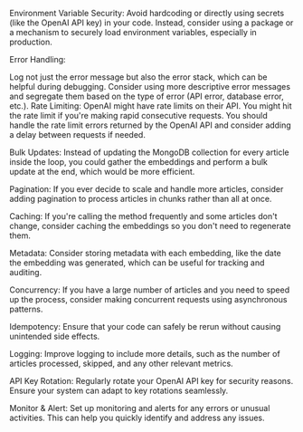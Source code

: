Environment Variable Security: Avoid hardcoding or directly using secrets (like the OpenAI API key) in your code. Instead, consider using a package or a mechanism to securely load environment variables, especially in production.

Error Handling:

Log not just the error message but also the error stack, which can be helpful during debugging.
Consider using more descriptive error messages and segregate them based on the type of error (API error, database error, etc.).
Rate Limiting: OpenAI might have rate limits on their API. You might hit the rate limit if you're making rapid consecutive requests. You should handle the rate limit errors returned by the OpenAI API and consider adding a delay between requests if needed.

Bulk Updates: Instead of updating the MongoDB collection for every article inside the loop, you could gather the embeddings and perform a bulk update at the end, which would be more efficient.

Pagination: If you ever decide to scale and handle more articles, consider adding pagination to process articles in chunks rather than all at once.

Caching: If you're calling the method frequently and some articles don't change, consider caching the embeddings so you don't need to regenerate them.

Metadata: Consider storing metadata with each embedding, like the date the embedding was generated, which can be useful for tracking and auditing.

Concurrency: If you have a large number of articles and you need to speed up the process, consider making concurrent requests using asynchronous patterns.

Idempotency: Ensure that your code can safely be rerun without causing unintended side effects.

Logging: Improve logging to include more details, such as the number of articles processed, skipped, and any other relevant metrics.

API Key Rotation: Regularly rotate your OpenAI API key for security reasons. Ensure your system can adapt to key rotations seamlessly.

Monitor & Alert: Set up monitoring and alerts for any errors or unusual activities. This can help you quickly identify and address any issues.
